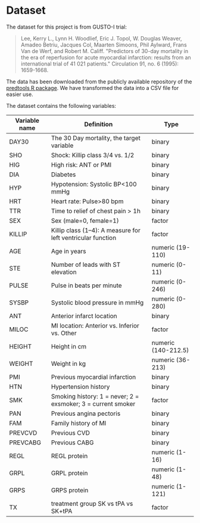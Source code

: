 # Dataset

The dataset for this project is from GUSTO-I trial:

> Lee, Kerry L., Lynn H. Woodlief, Eric J. Topol, W. Douglas Weaver, Amadeo Betriu, Jacques Col, Maarten Simoons, Phil Aylward, Frans Van de Werf, and Robert M. Califf. "Predictors of 30-day mortality in the era of reperfusion for acute myocardial infarction: results from an international trial of 41 021 patients." Circulation 91, no. 6 (1995): 1659-1668.

The data has been downloaded from the publicly available repository of the [predtools R package](https://github.com/resplab/predtools/tree/master/data). We have transformed the data into a CSV file for easier use.

The dataset contains the following variables:

Variable name | Definition | Type
---|---|---
DAY30 | The 30 Day mortality, the target variable | binary
SHO | Shock: Killip class 3/4 vs. 1/2 | binary
HIG | High risk: ANT or PMI | binary
DIA | Diabetes | binary
HYP | Hypotension: Systolic BP<100 mmHg | binary
HRT | Heart rate: Pulse>80 bpm | binary
TTR | Time to relief of chest pain > 1h | binary
SEX | Sex (male=0, female=1) | factor
KILLIP | Killip class (1–4): A measure for left ventricular function | factor
AGE | Age in years | numeric (19-110)
STE | Number of leads with ST elevation | numeric (0-11)
PULSE | Pulse in beats per minute | numeric (0-246)
SYSBP | Systolic blood pressure in mmHg | numeric (0-280)
ANT | Anterior infarct location | binary
MILOC | MI location: Anterior vs. Inferior vs. Other | factor
HEIGHT | Height in cm | numeric (140-212.5)
WEIGHT | Weight in kg | numeric (36-213)
PMI | Previous myocardial infarction | binary
HTN | Hypertension history | binary
SMK | Smoking history: 1 = never; 2 = exsmoker; 3 = current smoker | factor
PAN | Previous angina pectoris | binary
FAM | Family history of MI | binary
PREVCVD | Previous CVD | binary
PREVCABG | Previous CABG | binary
REGL | REGL protein | numeric (1-16)
GRPL | GRPL protein | numeric (1-48)
GRPS | GRPS protein | numeric (1-121)
TX | treatment group SK vs tPA vs SK+tPA | factor
